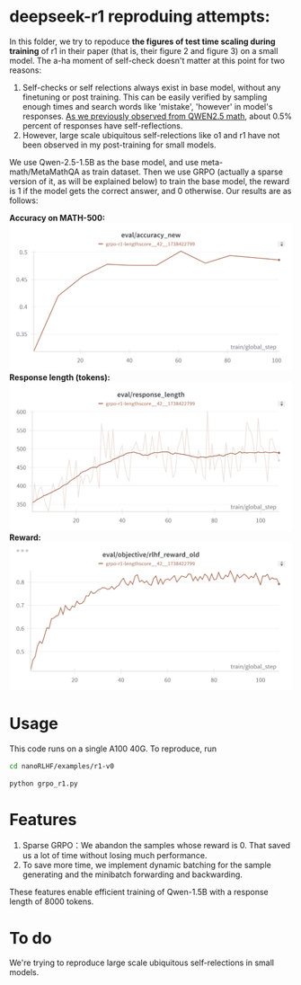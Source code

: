 # deepseek-r1 reproduing attempts:

In this folder, we try to repoduce **the figures of test time scaling during training** of r1 in their paper (that is, their figure 2 and figure 3) on a small model. The a-ha moment of self-check doesn't matter at this point for two reasons:
1. Self-checks or self relections always exist in base model, without any finetuning or post training. This can be easily verified by sampling enough times and search words like 'mistake', 'however' in model's responses. [As we previously observed from QWEN2.5 math](https://zhuanlan.zhihu.com/p/3477379830), about 0.5% percent of responses have self-reflections.
2. However, large scale ubiquitous self-relections like o1 and r1 have not been observed in my post-training for small models.  

We use Qwen-2.5-1.5B as the base model, and use meta-math/MetaMathQA as train dataset. Then we use GRPO (actually a sparse version of it, as will be explained below) to train the base model, the reward is 1 if the model gets the correct answer, and 0 otherwise. Our results are as follows:

**Accuracy on MATH-500:**
![MATH-500](math-500acc.png)
**Response length (tokens):**
![response len](reslen.png)
**Reward:**
![reward](reward.png)

# Usage
This code runs on a single A100 40G. To reproduce, run
```bash
cd nanoRLHF/examples/r1-v0
```
```python
python grpo_r1.py
```
# Features
1. Sparse GRPO：We abandon the samples whose reward is 0. That saved us a lot of time without losing much performance.
2. To save more time, we implement dynamic batching for the sample generating and the minibatch forwarding and backwarding.
  
These features enable efficient training of Qwen-1.5B with a response length of 8000 tokens.

# To do
 We're trying to reproduce large scale ubiquitous self-relections in small models.
